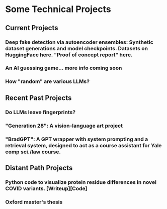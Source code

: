 # Some Technical Projects

## Current Projects

### Deep fake detection via autoencoder ensembles: Synthetic dataset generations and model checkpoints. Datasets on HuggingFace here. "Proof of concept report" here. 

### An AI guessing game... more info coming soon 

### How "random" are various LLMs? 

## Recent Past Projects

### Do LLMs leave fingerprints?

### "Generation 28": A vision-language art project

### "BradGPT": A GPT wrapper with system prompting and a retrieval system, designed to act as a course assistant for Yale comp sci./law course.

### 

## Distant Path Projects

### Python code to visualize protein residue differences in novel COVID variants. [Writeup][Code] 

### Oxford master's thesis
